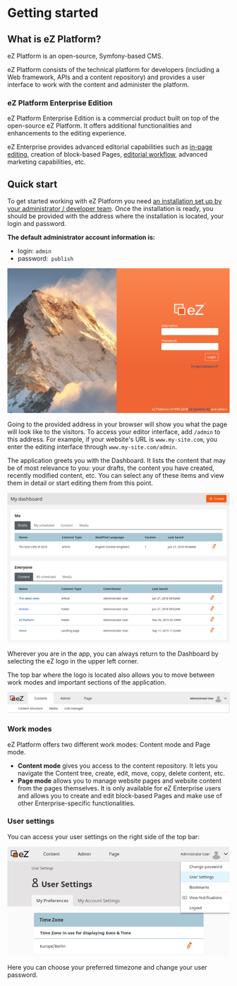 # Getting started

## What is eZ Platform?

eZ Platform is an open-source, Symfony-based CMS.

eZ Platform consists of the technical platform for developers
(including a Web framework, APIs and a content repository)
and provides a user interface to work with the content and administer the platform.

### eZ Platform Enterprise Edition

eZ Platform Enterprise Edition is a commercial product built on top of the open-source eZ Platform.
It offers additional functionalities and enhancements to the editing experience.

eZ Enterprise provides advanced editorial capabilities such as [in-page editing](creating_content_basic.md#working-with-a-page), creation of block-based Pages, [editorial workflow](publishing.md#review-workflow), advanced marketing capabilities, etc.

## Quick start

To get started working with eZ Platform you need [an installation set up by your administrator / developer team](https://doc.ezplatform.com/en/latest/getting_started/install_ez_platform/).
Once the installation is ready, you should be provided with the address where the installation is located, your login and password.

**The default administrator account information is:**

- login: `admin`
- password:` publish`

![Login screen](img/login_form.png "Login screen")

Going to the provided address in your browser will show you what the page will look like to the visitors.
To access your editor interface, add `/admin` to this address.
For example, if your website's URL is `www.my-site.com`, you enter the editing interface through `www.my-site.com/admin`.

The application greets you with the Dashboard. It lists the content that may be of most relevance to you:
your drafts, the content you have created, recently modified content, etc.
You can select any of these items and view them in detail or start editing them from this point.

![Dashboard](img/dashboard.png "Dashboard")

Wherever you are in the app, you can always return to the Dashboard by selecting the eZ logo in the upper left corner.

The top bar where the logo is located also allows you to move between work modes and important sections of the application.

![Top bar with work modes](img/top_bar.png "Top bar with work modes")

### Work modes

eZ Platform offers two different work modes: Content mode and Page mode.

- **Content mode** gives you access to the content repository.
It lets you navigate the Content tree, create, edit, move, copy, delete content, etc.
- **Page mode** allows you to manage website pages and website content from the pages themselves.
It is only available for eZ Enterprise users and allows you to create and edit block-based Pages
and make use of other Enterprise-specific functionalities.

### User settings

You can access your user settings on the right side of the top bar:

![User preferences menu](img/user_preferences.png)

Here you can choose your preferred timezone and change your user password.
